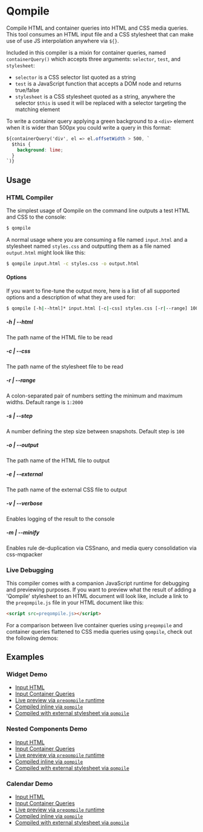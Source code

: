 # Qompile

Compile HTML and container queries into HTML and CSS media queries. This tool consumes an HTML input file and a CSS stylesheet that can make use of use JS interpolation anywhere via `${}`.

Included in this compiler is a mixin for container queries, named `containerQuery()` which accepts three arguments: `selector`, `test`, and `stylesheet`:

- `selector` is a CSS selector list quoted as a string
- `test` is a JavaScript function that accepts a DOM node and returns true/false
- `stylesheet` is a CSS stylesheet quoted as a string, anywhere the selector `$this` is used it will be replaced with a selector targeting the matching element

To write a container query applying a green background to a `<div>` element when it is wider than 500px you could write a query in this format:

```css
${containerQuery('div', el => el.offsetWidth > 500, `
  $this {
    background: lime;
  }
`)}
```

## Usage

### HTML Compiler

The simplest usage of Qompile on the command line outputs a test HTML and CSS to the console:

```bash
$ qompile
```

A normal usage where you are consuming a file named `input.html` and a stylesheet named `styles.css` and outputting them as a file named `output.html` might look like this:

```bash
$ qompile input.html -c styles.css -o output.html
```

#### Options

If you want to fine-tune the output more, here is a list of all supported options and a description of what they are used for:

```bash
$ qompile [-h|--html]* input.html [-c|-css] styles.css [-r|--range] 100:2000 [-s|--step] 100 [-o|--output] output.html [-e|--external] external.css [-v|--verbose]
```

##### -h | --html

The path name of the HTML file to be read

##### -c | --css

The path name of the stylesheet file to be read

##### -r | --range

A colon-separated pair of numbers setting the minimum and maximum widths. Default range is `1:2000`

##### -s | --step

A number defining the step size between snapshots. Default step is `100`

##### -o | --output

The path name of the HTML file to output

##### -e | --external

The path name of the external CSS file to output

##### -v | --verbose

Enables logging of the result to the console

##### -m | --minify

Enables rule de-duplication via CSSnano, and media query consolidation via css-mqpacker

### Live Debugging

This compiler comes with a companion JavaScript runtime for debugging and previewing purposes. If you want to preview what the result of adding a 'Qompile' stylesheet to an HTML document will look like, include a link to the `preqompile.js` file in your HTML document like this:

```html
<script src=preqompile.js></script>
```

For a comparison between live container queries using `preqompile` and container queries flattened to CSS media queries using `qompile`, check out the following demos:

## Examples

### Widget Demo

- [Input HTML](test/src/widget.html)
- [Input Container Queries](test/src/widget.css)
- [Live preview via `preqompile` runtime](https://tomhodgins.github.io/qompile/test/widget-live.html)
- [Compiled inline via `qompile`](https://tomhodgins.github.io/qompile/test/widget-inline.html)
- [Compiled with external stylesheet via `qompile`](https://tomhodgins.github.io/qompile/test/widget-external.html)

### Nested Components Demo

- [Input HTML](test/src/nested.html)
- [Input Container Queries](test/src/nested.css)
- [Live preview via `preqompile` runtime](https://tomhodgins.github.io/qompile/test/nested-live.html)
- [Compiled inline via `qompile`](https://tomhodgins.github.io/qompile/test/nested-inline.html)
- [Compiled with external stylesheet via `qompile`](https://tomhodgins.github.io/qompile/test/nested-external.html)

### Calendar Demo

- [Input HTML](test/src/calendar.html)
- [Input Container Queries](test/src/calendar.css)
- [Live preview via `preqompile` runtime](https://tomhodgins.github.io/qompile/test/calendar-live.html)
- [Compiled inline via `qompile`](https://tomhodgins.github.io/qompile/test/calendar-inline.html)
- [Compiled with external stylesheet via `qompile`](https://tomhodgins.github.io/qompile/test/calendar-external.html)